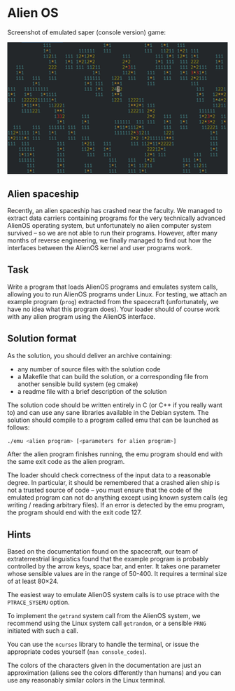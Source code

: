 # Alien OS

Screenshot of emulated saper (console version) game:

![Saper in the emulated AlienOS](screenshots/saper.jpg)

## Alien spaceship

Recently, an alien spaceship has crashed near the faculty. We managed to extract data carriers containing programs for the very technically advanced AlienOS operating system, but unfortunately no alien computer system survived – so we are not able to run their programs. However, after many months of reverse engineering, we finally managed to find out how the interfaces between the AlienOS kernel and user programs work.

## Task

Write a program that loads AlienOS programs and emulates system calls, allowing you to run AlienOS programs under Linux. For testing, we attach an example program (`prog`) extracted from the spacecraft (unfortunately, we have no idea what this program does). Your loader should of course work with any alien program using the AlienOS interface.

## Solution format

As the solution, you should deliver an archive containing:
 - any number of source files with the solution code
 - a Makefile that can build the solution, or a corresponding file from another sensible build system (eg cmake)
 - a readme file with a brief description of the solution

The solution code should be written entirely in C (or C++ if you really want to) and can use any sane libraries available in the Debian system. The solution should compile to a program called emu that can be launched as follows:

```bash
./emu <alien program> [<parameters for alien program>]
```

After the alien program finishes running, the emu program should end with the same exit code as the alien program.

The loader should check correctness of the input data to a reasonable degree. In particular, it should be remembered that a crashed alien ship is not a trusted source of code – you must ensure that the code of the emulated program can not do anything except using known system calls (eg writing / reading arbitrary files). If an error is detected by the emu program, the program should end with the exit code 127.

## Hints

Based on the documentation found on the spacecraft, our team of extraterrestrial linguistics found that the example program is probably controlled by the arrow keys, space bar, and enter. It takes one parameter whose sensible values are in the range of 50-400. It requires a terminal size of at least 80×24.

The easiest way to emulate AlienOS system calls is to use ptrace with the `PTRACE_SYSEMU` option.

To implement the `getrand` system call from the AlienOS system, we recommend using the Linux system call `getrandom`, or a sensible `PRNG` initiated with such a call.

You can use the `ncurses` library to handle the terminal, or issue the appropriate codes yourself (`man console_codes`).

The colors of the characters given in the documentation are just an approximation (aliens see the colors differently than humans) and you can use any reasonably similar colors in the Linux terminal.

